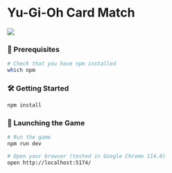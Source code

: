 # Yu-Gi-Oh Card Match

<img src="https://cdnb.artstation.com/p/assets/images/images/033/154/035/large/alexander-londono-angola-57-sin-titulo-20200625174301e4r45t5.jpg?1608586924"></img>

### 📝 Prerequisites

```bash
# Check that you have npm installed
which npm
```

### 🛠️ Getting Started

```bash
npm install
```


### 🚀 Launching the Game

```bash
# Run the game
npm run dev
```

```bash
# Open your browser (tested in Google Chrome 114.0)
open http://localhost:5174/
```

